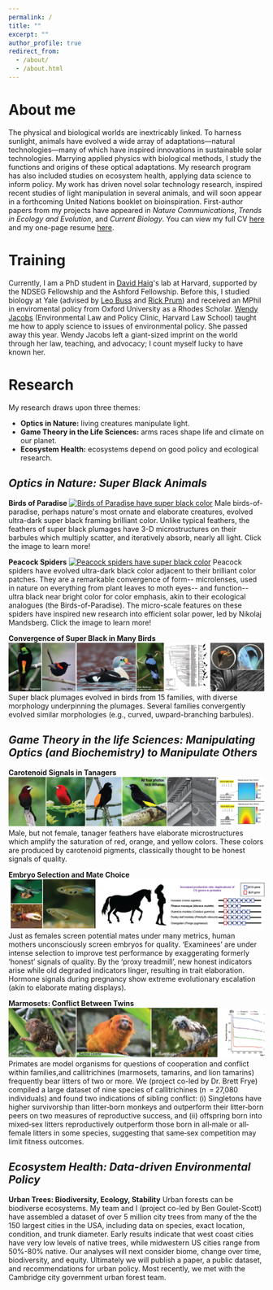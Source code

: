 ```yaml
---
permalink: /
title: ""
excerpt: ""
author_profile: true
redirect_from: 
  - /about/
  - /about.html
---
```


About me
======

The physical and biological worlds are inextricably linked. To harness sunlight, animals have evolved a wide array of adaptations—natural technologies—many of which have inspired innovations in sustainable solar technologies. Marrying applied physics with biological methods, I study the functions and origins of these optical adaptations. My research program has also included studies on ecosystem health, applying data science to inform policy. My work has driven novel solar technology research, inspired recent studies of light manipulation in several animals, and will soon appear in a forthcoming United Nations booklet on bioinspiration. First-author papers from my projects have appeared in *Nature Communications*, *Trends in Ecology and Evolution*, and *Current Biology*. You can view my full CV [here](https://reallymccoy.github.io/files/Dakota_McCoy_CV.pdf) and my one-page resume [here](https://reallymccoy.github.io/files/Dakota_McCoy_OnePage_Resume.pdf).

Training
======

Currently, I am a PhD student in [David Haig](https://haiggroup.oeb.harvard.edu/)'s lab at Harvard, supported by the NDSEG Fellowship and the Ashford Fellowship. Before this, I studied biology at Yale (advised by [Leo Buss](https://eeb.yale.edu/people/faculty-affiliated/leo-buss) and [Rick Prum](https://prumlab.yale.edu/)) and received an MPhil in enviromental policy from Oxford University as a Rhodes Scholar. [Wendy Jacobs](https://hls.harvard.edu/faculty/directory/10426/Jacobs) (Environmental Law and Policy Clinic, Harvard Law School) taught me how to apply science to issues of environmental policy. She passed away this year. Wendy Jacobs left a giant-sized imprint on the world through her law, teaching, and advocacy; I count myself lucky to have known her.

Research
======

My research draws upon three themes:
- **Optics in Nature:** living creatures manipulate light.
- **Game Theory in the Life Sciences:** arms races shape life and climate on our planet.
- **Ecosystem Health:** ecosystems depend on good policy and ecological research.


*Optics in Nature: Super Black Animals*
-------

**Birds of Paradise**
[![Birds of Paradise have super black color](/images/Birds_of_Paradise_Website.png)](https://www.nature.com/articles/s41467-017-02088-w)
Male birds-of-paradise, perhaps nature's most ornate and elaborate creatures, evolved ultra-dark super black framing brilliant color. Unlike typical feathers, the feathers of super black plumages have 3-D microstructures on their barbules which multiply scatter, and iteratively absorb, nearly all light. Click the image to learn more!


**Peacock Spiders**
[![Peacock spiders have super black color](/images/Peacock_Spiders_Website.png)](https://royalsocietypublishing.org/doi/full/10.1098/rspb.2019.0589)
Peacock spiders have evolved ultra-dark black color adjacent to their brilliant color patches. They are a remarkable convergence of form-- microlenses, used in nature on everything from plant leaves to moth eyes-- and function-- ultra black near bright color for color emphasis, akin to their ecological analogues (the Birds-of-Paradise). The micro-scale features on these spiders have inspired new research into efficient solar power, led by Nikolaj Mandsberg. Click the image to learn more!

**Convergence of Super Black in Many Birds**
[![Many bird evolved super black color](/images/Convergent_Evolution_Birds_Website.png)](https://jeb.biologists.org/content/222/18/jeb208140)
Super black plumages evolved in birds from 15 families, with diverse morphology underpinning the plumages. Several families convergently evolved similar morphologies (e.g., curved, uwpard-branching barbules). 

*Game Theory in the life Sciences: Manipulating Optics (and Biochemistry) to Manipulate Others*
-------

**Carotenoid Signals in Tanagers**
[![Tanagers have microstructures to enhance pigment](/images/Tanagers_Website.png)](https://www.biorxiv.org/content/10.1101/799783v3)
Male, but not female, tanager feathers have elaborate microstructures which amplify the saturation of red, orange, and yellow colors. These colors are produced by carotenoid pigments, classically thought to be honest signals of quality.

**Embryo Selection and Mate Choice**
[![Embryo selection and mate choice](/images/SignalsDegrade_Website.png)](https://www.cell.com/trends/ecology-evolution/fulltext/S0169-5347(19)30344-1)
Just as females screen potential mates under many metrics, human mothers unconsciously screen embryos for quality. ‘Examinees’ are under intense selection to improve test performance by exaggerating formerly ‘honest’ signals of quality. By the  ‘proxy treadmill’, new honest indicators arise while old degraded indicators linger, resulting in trait elaboration. Hormone signals during pregnancy show extreme evolutionary escalation (akin to elaborate mating displays).

**Marmosets: Conflict Between Twins**
[![Marmosets](/images/Marmosets_Website.png)](https://onlinelibrary.wiley.com/doi/abs/10.1002/ajp.23038)
Primates are model organisms for questions of cooperation and conflict within families,and callitrichines (marmosets, tamarins, and lion tamarins) frequently bear litters of two or more. We (project co-led by Dr. Brett Frye) compiled a large dataset of nine species of callitrichines (n  = 27,080 individuals) and found two indications of sibling conflict: (i) Singletons have higher survivorship than litter‐born monkeys and outperform their litter‐born peers on two measures of reproductive success, and (ii) offspring born into mixed‐sex litters reproductively outperform those born in all‐male or all‐female litters in some species, suggesting that same‐sex competition may limit fitness outcomes.

*Ecosystem Health: Data-driven Environmental Policy*
-------

**Urban Trees: Biodiversity, Ecology, Stability**
Urban forests can be biodiverse ecosystems. My team and I (project co-led by Ben Goulet-Scott) have assembled a dataset of over 5 million city trees from many of the the 150 largest cities in the USA, including data on species, exact location, condition, and trunk diameter. Early results indicate that west coast cities have very low levels of native trees, while midwestern US cities range from 50%-80% native. Our analyses will next consider biome, change over time, biodiversity, and equity. Ultimately we will publish a paper, a public dataset, and recommendations for urban policy. Most recently, we met with the Cambridge city government urban forest team.
